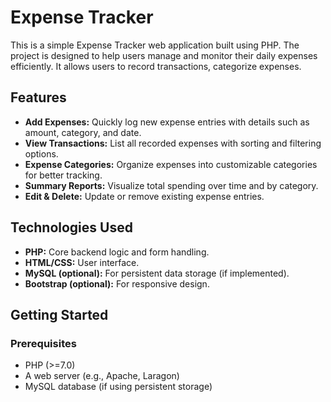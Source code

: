 # Expense Tracker

This is a simple Expense Tracker web application built using PHP. The project is designed to help users manage and monitor their daily expenses efficiently. It allows users to record transactions, categorize expenses.

## Features

- **Add Expenses:** Quickly log new expense entries with details such as amount, category, and date.
- **View Transactions:** List all recorded expenses with sorting and filtering options.
- **Expense Categories:** Organize expenses into customizable categories for better tracking.
- **Summary Reports:** Visualize total spending over time and by category.
- **Edit & Delete:** Update or remove existing expense entries.

## Technologies Used

- **PHP:** Core backend logic and form handling.
- **HTML/CSS:** User interface.
- **MySQL (optional):** For persistent data storage (if implemented).
- **Bootstrap (optional):** For responsive design.

## Getting Started

### Prerequisites

- PHP (>=7.0)
- A web server (e.g., Apache, Laragon)
- MySQL database (if using persistent storage)



